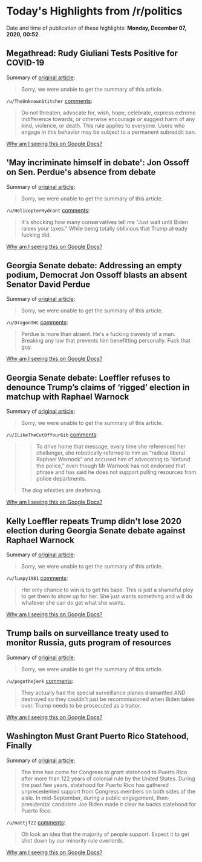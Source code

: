 # Today's Highlights from /r/politics

Date and time of publication of these highlights: **Monday, December 07, 2020, 00:52**.

## Megathread: Rudy Giuliani Tests Positive for COVID-19

Summary of [original article](https://www.reddit.com/r/politics/comments/k81xnp/megathread_rudy_giuliani_tests_positive_for/):

> Sorry, we were unable to get the summary of this article.

`/u/TheUnknownStitcher` [comments](https://www.reddit.com/r/politics/comments/k81xnp/megathread_rudy_giuliani_tests_positive_for/):

> Do not threaten, advocate for, wish, hope, celebrate, express extreme indifference towards, or otherwise encourage or suggest harm of any kind, violence, or death. This rule applies to everyone. Users who engage in this behavior may be subject to a permanent subreddit ban.

[Why am I seeing this on Google Docs?](https://docs.google.com/document/d/1Dc6We63vOXIZsc0op-Bt4abqkYjXzOigalQqFxmvvbM/edit?usp=sharing)

## 'May incriminate himself in debate': Jon Ossoff on Sen. Perdue's absence from debate

Summary of [original article](https://www.usatoday.com/videos/news/politics/2020/12/06/jon-ossoff-calls-debate-strange-situation-without-sen-david-perdue/3852312001/):

> Sorry, we were unable to get the summary of this article.

`/u/HelicopterHydrant` [comments](https://www.reddit.com/r/politics/comments/k85i0e/may_incriminate_himself_in_debate_jon_ossoff_on/):

> It's shocking how many conservatives tell me "Just wait until Biden raises your taxes." While being totally oblivious that Trump already fucking did.

[Why am I seeing this on Google Docs?](https://docs.google.com/document/d/1Dc6We63vOXIZsc0op-Bt4abqkYjXzOigalQqFxmvvbM/edit?usp=sharing)

## Georgia Senate debate: Addressing an empty podium, Democrat Jon Ossoff blasts an absent Senator David Perdue

Summary of [original article](https://www.independent.co.uk/news/world/americas/us-election-2020/jon-ossoff-david-perdue-georgia-senate-runoff-debate-b1767136.html?utm_source=reddit.com):

> Sorry, we were unable to get the summary of this article.

`/u/DragonTHC` [comments](https://www.reddit.com/r/politics/comments/k867sx/georgia_senate_debate_addressing_an_empty_podium/):

> Perdue is more than absent. He's a fucking travesty of a man. Breaking any law that prevents him benefitting personally. Fuck that guy.

[Why am I seeing this on Google Docs?](https://docs.google.com/document/d/1Dc6We63vOXIZsc0op-Bt4abqkYjXzOigalQqFxmvvbM/edit?usp=sharing)

## Georgia Senate debate: Loeffler refuses to denounce Trump’s claims of ‘rigged’ election in matchup with Raphael Warnock

Summary of [original article](https://www.independent.co.uk/news/world/americas/us-election-2020/georgia-senate-runoff-debate-kelly-loeffler-raphael-warnock-b1767155.html):

> Sorry, we were unable to get the summary of this article.

`/u/ILikeTheCutOfYourGib` [comments](https://www.reddit.com/r/politics/comments/k85qw5/georgia_senate_debate_loeffler_refuses_to/):

> >To drive home that message, every time she referenced her challenger, she robotically referred to him as “radical liberal Raphael Warnock” and accused him of advocating to “defund the police,” even though Mr Warnock has not endorsed that phrase and has said he does not support pulling resources from police departments.
> 
> The dog whistles are deafening.

[Why am I seeing this on Google Docs?](https://docs.google.com/document/d/1Dc6We63vOXIZsc0op-Bt4abqkYjXzOigalQqFxmvvbM/edit?usp=sharing)

## Kelly Loeffler repeats Trump didn't lose 2020 election during Georgia Senate debate against Raphael Warnock

Summary of [original article](https://www.cbsnews.com/news/georgia-senate-debate-kelly-loeffler-raphael-warnock-2020-12-06-recap/):

> Sorry, we were unable to get the summary of this article.

`/u/lumpy1981` [comments](https://www.reddit.com/r/politics/comments/k874wm/kelly_loeffler_repeats_trump_didnt_lose_2020/):

> Her only chance to win is to get his base.  This is just a shameful ploy to get them to show up for her.  She just wants something and will do whatever she can do get what she wants.

[Why am I seeing this on Google Docs?](https://docs.google.com/document/d/1Dc6We63vOXIZsc0op-Bt4abqkYjXzOigalQqFxmvvbM/edit?usp=sharing)

## Trump bails on surveillance treaty used to monitor Russia, guts program of resources

Summary of [original article](https://www.msnbc.com/rachel-maddow/watch/trump-dismantles-decades-old-surveillance-treaty-irreparably-on-his-way-out-the-door-96491077633?cid=sm_npd_ms_tw_ma):

> Sorry, we were unable to get the summary of this article.

`/u/pegothejerk` [comments](https://www.reddit.com/r/politics/comments/k87yk4/trump_bails_on_surveillance_treaty_used_to/):

> They actually had the special surveillance planes dismantled AND destroyed so they couldn't just be recommissioned when Biden takes over. Trump needs to be prosecuted as a traitor.

[Why am I seeing this on Google Docs?](https://docs.google.com/document/d/1Dc6We63vOXIZsc0op-Bt4abqkYjXzOigalQqFxmvvbM/edit?usp=sharing)

## Washington Must Grant Puerto Rico Statehood, Finally

Summary of [original article](https://www.realclearpolitics.com/articles/2020/12/06/washington_must_grant_puerto_rico_statehood_finally_144793.html):

> The time has come for Congress to grant statehood to Puerto Rico after more than 122 years of colonial rule by the United States. During the past few years, statehood for Puerto Rico has gathered unprecedented support from Congress members on both sides of the aisle. In mid-September, during a public engagement, then-presidential candidate Joe Biden made it clear he backs statehood for Puerto Rico.

`/u/mattjf22` [comments](https://www.reddit.com/r/politics/comments/k85z98/washington_must_grant_puerto_rico_statehood/):

> Oh look an idea that the majority of people support. Expect it to get shot down by our minority rule overlords.

[Why am I seeing this on Google Docs?](https://docs.google.com/document/d/1Dc6We63vOXIZsc0op-Bt4abqkYjXzOigalQqFxmvvbM/edit?usp=sharing)

